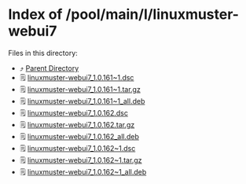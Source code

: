 
# Index of /pool/main/l/linuxmuster-webui7
Files in this directory:
- ⤴ [Parent Directory](../)
- 🗒 [linuxmuster-webui7_1.0.161~1.dsc](linuxmuster-webui7_1.0.161~1.dsc)
- 🗒 [linuxmuster-webui7_1.0.161~1.tar.gz](linuxmuster-webui7_1.0.161~1.tar.gz)
- 🗒 [linuxmuster-webui7_1.0.161~1_all.deb](linuxmuster-webui7_1.0.161~1_all.deb)
- 🗒 [linuxmuster-webui7_1.0.162.dsc](linuxmuster-webui7_1.0.162.dsc)
- 🗒 [linuxmuster-webui7_1.0.162.tar.gz](linuxmuster-webui7_1.0.162.tar.gz)
- 🗒 [linuxmuster-webui7_1.0.162_all.deb](linuxmuster-webui7_1.0.162_all.deb)
- 🗒 [linuxmuster-webui7_1.0.162~1.dsc](linuxmuster-webui7_1.0.162~1.dsc)
- 🗒 [linuxmuster-webui7_1.0.162~1.tar.gz](linuxmuster-webui7_1.0.162~1.tar.gz)
- 🗒 [linuxmuster-webui7_1.0.162~1_all.deb](linuxmuster-webui7_1.0.162~1_all.deb)
